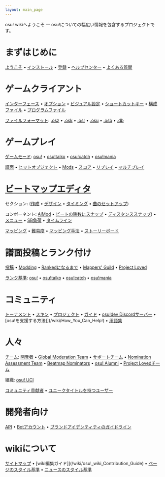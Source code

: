 ```yaml
---
layout: main_page
---
```


<div class="wiki-main-page__blurb">
osu! wikiへようこそ — osu!についての幅広い情報を包含するプロジェクトです。
</div>

<div class="wiki-main-page__panels">
<div class="wiki-main-page-panel wiki-main-page-panel--full">

# まずはじめに

[ようこそ](/wiki/Welcome) • [インストール](/wiki/Installation) • [登録](/wiki/Registration) • [ヘルプセンター](/wiki/Help_Centre) • [よくある質問](/wiki/FAQ)

</div>
<div class="wiki-main-page-panel">

# ゲームクライアント

[インターフェース](/wiki/Interface) • [オプション](/wiki/Options) • [ビジュアル設定](/wiki/Visual_Settings) • [ショートカットキー](/wiki/Shortcut_key_reference) • [構成ファイル](/wiki/osu!_Program_Files/User_Configuration_File) • [プログラムファイル](/wiki/osu!_Program_Files)

[ファイルフォーマット](/wiki/osu!_File_Formats): [.osz](/wiki/osu!_File_Formats/Osz_(file_format)) • [.osk](/wiki/osu!_File_Formats/Osk_(file_format)) • [.osr](/wiki/osu!_File_Formats/Osr_(file_format)) • [.osu](/wiki/osu!_File_Formats/Osu_(file_format)) • [.osb](/wiki/osu!_File_Formats/Osb_(file_format)) • [.db](/wiki/osu!_File_Formats/Db_(file_format))

</div>
<div class="wiki-main-page-panel">

# ゲームプレイ

[ゲームモード](/wiki/Game_mode): [osu!](/wiki/Game_mode/osu!) • [osu!taiko](/wiki/Game_mode/osu!taiko) • [osu!catch](/wiki/Game_mode/osu!catch) • [osu!mania](/wiki/Game_mode/osu!mania)

[譜面](/wiki/Beatmap) • [ヒットオブジェクト](/wiki/Hit_object) • [Mods](/wiki/Game_modifier) • [スコア](/wiki/Score) • [リプレイ](/wiki/Replay) • [マルチプレイ](/wiki/Multi)

</div>
<div class="wiki-main-page-panel">

# [ビートマップエディタ](/wiki/Beatmap_Editor)

セクション: ([作成](/wiki/Beatmap_Editor/Compose) • [デザイン](/wiki/Beatmap_Editor/Design) • [タイミング](/wiki/Beatmap_Editor/Timing) • [曲のセットアップ](/wiki/Beatmap_Editor/Song_Setup))

コンポーネント: [AiMod](/wiki/Beatmap_Editor/AiMod) • [ビートの除数にスナップ](/wiki/Beatmap_Editor/Beat_Snap_Divisor) • [ディスタンススナップ](/wiki/Beatmap_Editor/Distance_Snap)) • [メニュー](/wiki/Beatmap_Editor/Menu) • [SB負荷](/wiki/Beatmap_Editor/SB_Load) • [タイムライン](/wiki/Beatmap_Editor/Timelines)

[マッピング](/wiki/Beatmapping) • [難易度](/wiki/Beatmap/Difficulty) • [マッピング手法](/wiki/Mapping_Techniques) • [ストーリーボード](/wiki/Storyboarding)

</div>
<div class="wiki-main-page-panel">

# 譜面投稿とランク付け

[投稿](/wiki/Submission) • [Modding](/wiki/Modding) • [Rankedになるまで](/wiki/Beatmap_ranking_procedure) • [Mappers' Guild](/wiki/Mappers_Guild) • [Project Loved](/wiki/Project_Loved)

[ランク基準](/wiki/Ranking_Criteria): [osu!](/wiki/Ranking_Criteria/osu!) • [osu!taiko](/wiki/Ranking_Criteria/osu!taiko) • [osu!catch](/wiki/Ranking_Criteria/osu!catch) • [osu!mania](/wiki/Ranking_Criteria/osu!mania)

</div>
<div class="wiki-main-page-panel">

# コミュニティ

[トーナメント](/wiki/Tournaments) • [スキン](/wiki/Skinning) • [プロジェクト](/wiki/Projects) • [ガイド](/wiki/Guides) • [osu!dev Discordサーバー](/wiki/osu!dev_Discord_server) • [osu!を支援する方法]](/wiki/How_You_Can_Help!) • [用語集](/wiki/Glossary)

</div>
<div class="wiki-main-page-panel">

# 人々

[チーム](/wiki/People/The_Team): [開発者](/wiki/People/The_Team/Developers) • [Global Moderation Team](/wiki/People/The_Team/Global_Moderation_Team) • [サポートチーム](/wiki/People/The_Team/Support_Team) • [Nomination Assessment Team](/wiki/People/The_Team/Nomination_Assessment_Team) • [Beatmap Nominators](/wiki/People/The_Team/Beatmap_Nominators) • [osu! Alumni](/wiki/People/The_Team/osu!_Alumni) • [Project Lovedチーム](/wiki/People/The_Team/Project_Loved_Team)

組織: [osu! UCI](/wiki/Organisations/osu!_UCI)

[コミュニティ貢献者](/wiki/People/Community_Contributors) • [ユニークタイトルを持つユーザー](/wiki/People/Users_with_unique_titles)

</div>
<div class="wiki-main-page-panel">

# 開発者向け

[API](/wiki/osu!api) • [Botアカウント](/wiki/Bot_account) • [ブランドアイデンティティのガイドライン](/wiki/Brand_identity_guidelines)

</div>
<div class="wiki-main-page-panel">

# wikiについて

[サイトマップ](/wiki/Sitemap) • [wiki編集ガイド]](/wiki/osu!_wiki_Contribution_Guide) • [ページのスタイル基準](/wiki/Article_Styling_Criteria) • [ニュースのスタイル基準](/wiki/News_Styling_Criteria)

</div>
</div>
